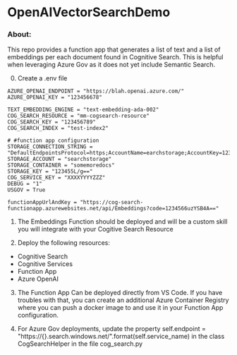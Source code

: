 # OpenAIVectorSearchDemo

### About:
This repo provides a function app that generates a list of text and a list of embeddings per each document found in Cognitive Search.  This is helpful when leveraging Azure Gov as it does not yet include Semantic Search.

0. Create a .env file

```
AZURE_OPENAI_ENDPOINT = "https://blah.openai.azure.com/"
AZURE_OPENAI_KEY = "123456678"

TEXT_EMBEDDING_ENGINE = "text-embedding-ada-002"
COG_SEARCH_RESOURCE = "mm-cogsearch-resource"
COG_SEARCH_KEY = "123456789"
COG_SEARCH_INDEX = "test-index2"

# #function app configuration
STORAGE_CONNECTION_STRING = "DefaultEndpointsProtocol=https;AccountName=earchstorage;AccountKey=123455L/g==;EndpointSuffix=core.windows.net"
STORAGE_ACCOUNT = "searchstorage"
STORAGE_CONTAINER = "somemoredocs"
STORAGE_KEY = "123455L/g=="
COG_SERVICE_KEY = "XXXXYYYYZZZ"
DEBUG = "1"
USGOV = True

functionAppUrlAndKey = "https://cog-search-functionapp.azurewebsites.net/api/Embeddings?code=1234566uzYSB4A=="
```

1. The Embeddings Function should be deployed and will be a custom skill you will integrate with your Cogitive Search Resource

2. Deploy the following resources:

- Cognitive Search
- Cognitive Services
- Function App
- Azure OpenAI

3. The Function App Can be deployed directly from VS Code.  If you have troubles with that, you can create an additional Azure Container Registry where you can push a docker image to and use it in your Function App configuration.

4. For Azure Gov deployments, update the property self.endpoint = "https://{}.search.windows.net/".format(self.service_name) in the class CogSearchHelper in the file cog_search.py